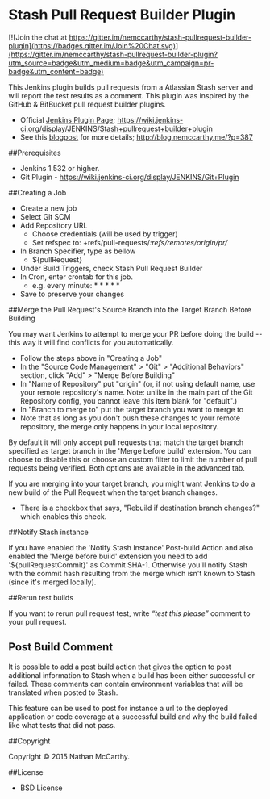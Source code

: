 Stash Pull Request Builder Plugin
================================

[![Join the chat at https://gitter.im/nemccarthy/stash-pullrequest-builder-plugin](https://badges.gitter.im/Join%20Chat.svg)](https://gitter.im/nemccarthy/stash-pullrequest-builder-plugin?utm_source=badge&utm_medium=badge&utm_campaign=pr-badge&utm_content=badge)

This Jenkins plugin builds pull requests from a Atlassian Stash server and will report the test results as a comment.
This plugin was inspired by the GitHub & BitBucket pull request builder plugins.

- Official [Jenkins Plugin Page](https://wiki.jenkins-ci.org/display/JENKINS/Stash+pullrequest+builder+plugin); https://wiki.jenkins-ci.org/display/JENKINS/Stash+pullrequest+builder+plugin
- See this [blogpost](http://blog.nemccarthy.me/?p=387) for more details; http://blog.nemccarthy.me/?p=387 


##Prerequisites

- Jenkins 1.532 or higher.
- Git Plugin - https://wiki.jenkins-ci.org/display/JENKINS/Git+Plugin


##Creating a Job

- Create a new job
- Select Git SCM
- Add Repository URL
	- Choose credentials (will be used by trigger)
	- Set refspec to: +refs/pull-requests/*:refs/remotes/origin/pr/*
- In Branch Specifier, type as bellow
  - ${pullRequest}
- Under Build Triggers, check Stash Pull Request Builder
- In Cron, enter crontab for this job.
  - e.g. every minute: * * * * *
- Save to preserve your changes

##Merge the Pull Request's Source Branch into the Target Branch Before Building

You may want Jenkins to attempt to merge your PR before doing the build -- this way it will find conflicts for you automatically.

- Follow the steps above in "Creating a Job"
- In the "Source Code Management" > "Git" > "Additional Behaviors" section, click "Add" > "Merge Before Building"
- In "Name of Repository" put "origin" (or, if not using default name, use your remote repository's name. Note: unlike in the main part of the Git Repository config, you cannot leave this item blank for "default".)
- In "Branch to merge to" put the target branch you want to merge to 
- Note that as long as you don't push these changes to your remote repository, the merge only happens in your local repository.

By default it will only accept pull requests that match the target branch specified as target branch in the 'Merge before build' extension. You can choose to disable this or choose an custom filter to limit the number of pull requests being verified. Both options are available in the advanced tab.

If you are merging into your target branch, you might want Jenkins to do a new build of the Pull Request when the target branch changes.
- There is a checkbox that says, "Rebuild if destination branch changes?" which enables this check.

##Notify Stash instance

If you have enabled the 'Notify Stash Instance' Post-build Action and also enabled the 'Merge before build' extension you need to add '${pullRequestCommit}' as Commit SHA-1. Otherwise you'll notify Stash with the commit hash resulting from the merge which isn't known to Stash (since it's merged locally).

##Rerun test builds

If you want to rerun pull request test, write *“test this please”* comment to your pull request.


## Post Build Comment

It is possible to add a post build action that gives the option to post additional information to Stash when a build has been either successful or failed.
These comments can contain environment variables that will be translated when posted to Stash.

This feature can be used to post for instance a url to the deployed application or code coverage at a successful build and why the build failed like what tests that did not pass.

##Copyright

Copyright © 2015 Nathan McCarthy.


##License

- BSD License
